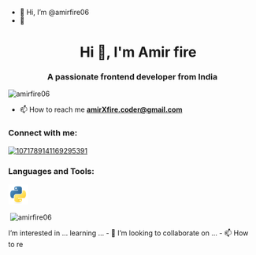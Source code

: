 - 👋 Hi, I’m @amirfire06
- 👀<h1 align="center">Hi 👋, I'm Amir fire</h1>
<h3 align="center">A passionate frontend developer from India</h3>

<p align="left"> <img src="https://komarev.com/ghpvc/?username=amirfire06&label=Profile%20views&color=0e75b6&style=flat" alt="amirfire06" /> </p>

- 📫 How to reach me **amirXfire.coder@gmail.com**

<h3 align="left">Connect with me:</h3>
<p align="left">
<a href="https://discord.gg/1071789141169295391" target="blank"><img align="center" src="https://raw.githubusercontent.com/rahuldkjain/github-profile-readme-generator/master/src/images/icons/Social/discord.svg" alt="1071789141169295391" height="30" width="40" /></a>
</p>

<h3 align="left">Languages and Tools:</h3>
<p align="left"> <a href="https://www.python.org" target="_blank" rel="noreferrer"> <img src="https://raw.githubusercontent.com/devicons/devicon/master/icons/python/python-original.svg" alt="python" width="40" height="40"/> </a> </p>

<p>&nbsp;<img align="center" src="https://github-readme-stats.vercel.app/api?username=amirfire06&show_icons=true&locale=en" alt="amirfire06" /></p>
 I’m interested in ...
 learning ...
- 💞️ I’m looking to collaborate on ...
- 📫 How to re


